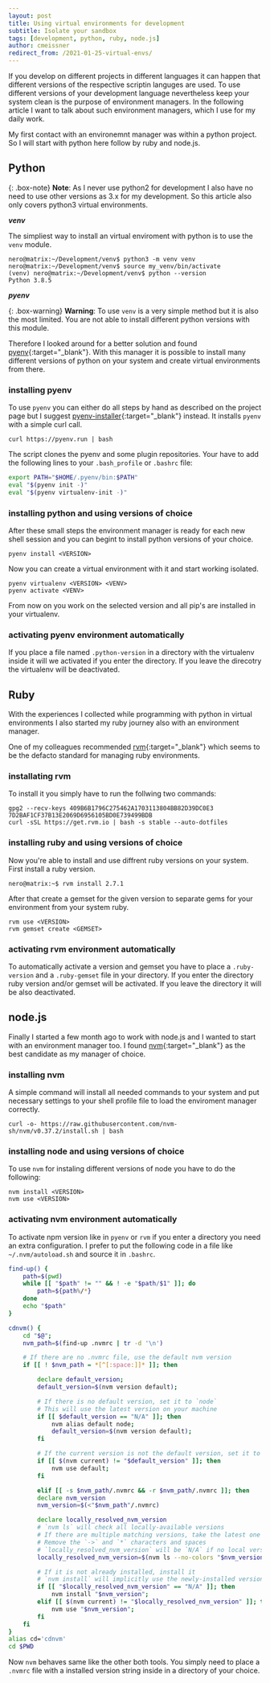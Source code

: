 ```yaml
---
layout: post
title: Using virtual environments for development
subtitle: Isolate your sandbox
tags: [development, python, ruby, node.js]
author: cmeissner
redirect_from: /2021-01-25-virtual-envs/
---
```


If you develop on different projects in different languages it can happen that different versions of the respective scriptin languges are used.
To use different versions of your development language nevertheless keep your system clean is the purpose of environment managers. In the following article I want to talk about such environment managers, which I use for my daily work.

My first contact with an environemnt manager was within a python project. So I will start with python here follow by ruby and node.js.

## Python

{: .box-note}
**Note**: As I never use python2 for development I also have no need to use other versions as 3.x for my development. So this article also only covers python3 virtual environments.

***venv***

The simpliest way to install an virtual enviroment with python is to use the `venv` module.

~~~text
nero@matrix:~/Development/venv$ python3 -m venv venv
nero@matrix:~/Development/venv$ source my_venv/bin/activate
(venv) nero@matrix:~/Development/venv$ python --version
Python 3.8.5
~~~

***pyenv***

{: .box-warning}
**Warning**: To use `venv` is a very simple method but it is also the most limited. You are not able to install different python versions with this module.

Therefore I looked around for a better solution and found [pyenv](https://github.com/pyenv/pyenv){:target="_blank"}.
With this manager it is possible to install many different versions of python on your system and create virtual environments from there.

### installing pyenv

To use `pyenv` you can either do all steps by hand as described on the project page but I suggest [pyenv-installer](https://github.com/pyenv/pyenv-installer){:target="_blank"} instead. It installs `pyenv` with a simple curl call.

~~~text
curl https://pyenv.run | bash
~~~

The script clones the pyenv and some plugin repositories. Your have to add the following lines to your `.bash_profile` or `.bashrc` file:

~~~bash
export PATH="$HOME/.pyenv/bin:$PATH"
eval "$(pyenv init -)"
eval "$(pyenv virtualenv-init -)"
~~~

### installing python and using versions of choice

After these small steps the environment manager is ready for each new shell session and you can begint to install python versions of your choice.

~~~text
pyenv install <VERSION>
~~~

Now you can create a virtual environment with it and start working isolated.

~~~text
pyenv virtualenv <VERSION> <VENV>
pyenv activate <VENV>
~~~

From now on you work on the selected version and all pip's are installed in your virtualenv.

### activating pyenv environment automatically

If you place a file named `.python-version` in a directory with the virtualenv inside it will we activated if you enter the directory.
If you leave the direcotry the virtualenv will be deactivated.

## Ruby

With the experiences I collected while programming with python in virtual environments I also started my ruby journey also with an environment manager.

One of my colleagues recommended [rvm](http://rvm.io/){:target="_blank"} which seems to be the defacto standard for managing ruby environments.

### installating rvm

To install it you simply have to run the follwing two commands:

~~~text
gpg2 --recv-keys 409B6B1796C275462A1703113804BB82D39DC0E3 7D2BAF1CF37B13E2069D6956105BD0E739499BDB
curl -sSL https://get.rvm.io | bash -s stable --auto-dotfiles
~~~

### installing ruby and using versions of choice

Now you're able to install and use diffrent ruby versions on your system. First install a ruby version.

~~~text
nero@matrix:~$ rvm install 2.7.1
~~~

After that create a gemset for the given version to separate gems for your environment from your system ruby.

~~~text
rvm use <VERSION>
rvm gemset create <GEMSET>
~~~

### activating rvm environment automatically

To automatically activate a version and gemset you have to place a `.ruby-version` and a `.ruby-gemset` file in your directory. If you enter the directory ruby version and/or gemset will be activated. If you leave the directory it will be also deactivated.

## node.js

Finally I started a few month ago to work with node.js and I wanted to start with an environment manager too.
I found [nvm](https://github.com/nvm-sh/nvm){:target="_blank"} as the best candidate as my manager of choice.

### installing nvm

A simple command will install all needed commands to your system and put necessary settings to your shell profile file to load the enviroment manager correctly.

~~~text
curl -o- https://raw.githubusercontent.com/nvm-sh/nvm/v0.37.2/install.sh | bash
~~~

### installing node and using versions of choice

To use `nvm` for instaling different versions of node you have to do the following:

~~~text
nvm install <VERSION>
nvm use <VERSION>
~~~

### activating nvm environment automatically

To activate npm version like in `pyenv` or `rvm` if you enter a directory you need an extra configuration. I prefer to put the following code in a file like `~/.nvm/autoload.sh` and source it in `.bashrc`.

~~~bash
find-up() {
    path=$(pwd)
    while [[ "$path" != "" && ! -e "$path/$1" ]]; do
        path=${path%/*}
    done
    echo "$path"
}

cdnvm() {
    cd "$@";
    nvm_path=$(find-up .nvmrc | tr -d '\n')

    # If there are no .nvmrc file, use the default nvm version
    if [[ ! $nvm_path = *[^[:space:]]* ]]; then

        declare default_version;
        default_version=$(nvm version default);

        # If there is no default version, set it to `node`
        # This will use the latest version on your machine
        if [[ $default_version == "N/A" ]]; then
            nvm alias default node;
            default_version=$(nvm version default);
        fi

        # If the current version is not the default version, set it to use the default version
        if [[ $(nvm current) != "$default_version" ]]; then
            nvm use default;
        fi

        elif [[ -s $nvm_path/.nvmrc && -r $nvm_path/.nvmrc ]]; then
        declare nvm_version
        nvm_version=$(<"$nvm_path"/.nvmrc)

        declare locally_resolved_nvm_version
        # `nvm ls` will check all locally-available versions
        # If there are multiple matching versions, take the latest one
        # Remove the `->` and `*` characters and spaces
        # `locally_resolved_nvm_version` will be `N/A` if no local versions are found
        locally_resolved_nvm_version=$(nvm ls --no-colors "$nvm_version" | tail -1 | tr -d '\->*' | tr -d '[:space:]')

        # If it is not already installed, install it
        # `nvm install` will implicitly use the newly-installed version
        if [[ "$locally_resolved_nvm_version" == "N/A" ]]; then
            nvm install "$nvm_version";
        elif [[ $(nvm current) != "$locally_resolved_nvm_version" ]]; then
            nvm use "$nvm_version";
        fi
    fi
}
alias cd='cdnvm'
cd $PWD
~~~

Now `nvm` behaves same like the other both tools. You simply need to place a `.nvmrc` file with a installed version string inside in a directory of your choice.

